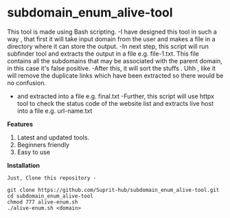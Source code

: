 # subdomain_enum_alive-tool
This tool is made using Bash scripting.
-I have designed this tool in such a way , that first it will take input domain from the user and makes a file in a directory where it can store the output.
-In next step, this script will run subfinder tool and extracts the output in a file e.g. file-1.txt. This file contains all the subdomains that may be associated with the parent domain, in this case it's false positive.
-After this, it will sort the stuffs . Uhh , like it will remove the duplicate links which have been extracted so there would be no confusion.
- and extracted into a file e.g. final.txt
-Further, this script will use httpx tool to check the status code of the website list and extracts live host into a file e.g. url-name.txt 

**Features**
1) Latest and updated tools.
2) Beginners friendly
3) Easy to use

**Installation**
```
Just, Clone this repository -

git clone https://github.com/Suprit-hub/subdomain_enum_alive-tool.git
cd subdomain_enum_alive-tool
chmod 777 alive-enum.sh
./alive-enum.sh <domain>

```
